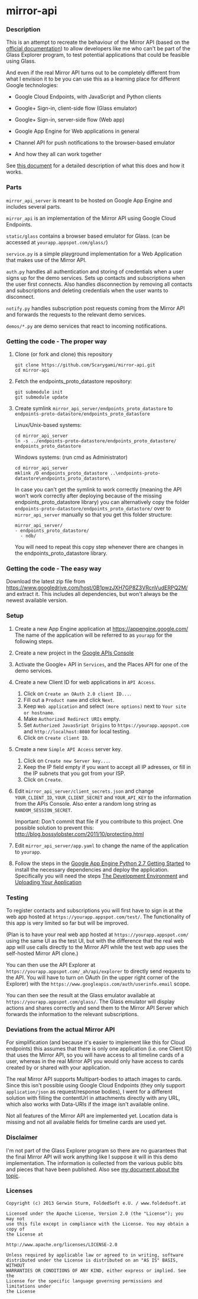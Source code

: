 # mirror-api

### Description

This is an attempt to recreate the behaviour of the Mirror API
(based on the [official documentation](https://developers.google.com/glass/))
to allow developers like me who can't be  part of the Glass Explorer program,
to test potential applications that could be feasible using Glass.

And even if the real Mirror API turns out to be completely different from what
I envision it to be you can use this as a learning place for different Google
technologies:

- Google Cloud Endpoints, with JavaScript and Python clients

- Google+ Sign-in, client-side flow (Glass emulator)

- Google+ Sign-in, server-side flow (Web app)

- Google App Engine for Web applications in general

- Channel API for push notifications to the browser-based emulator

- And how they all can work together

See [this document](https://docs.google.com/document/d/1_qP2wxbYvfjbImdsk24ZPZkeERCUD4hIvBgBqvpHl9s/edit?usp=sharing)
for a detailed description of what this does and how it works.


### Parts

`mirror_api_server`
is meant to be hosted on Google App Engine and includes several parts.

`mirror_api`
is an implementation of the Mirror API using Google Cloud Endpoints.

`static/glass`
contains a browser based emulator for Glass.
(can be accessed at `yourapp.appspot.com/glass/`)

`service.py`
is a simple playground implementation for a Web Application that makes use of
the Mirror API.

`auth.py`
handles all authentication and storing of credentials when a user signs up
for the demo services. Sets up contacts and subscriptions when the user
first connects. Also handles disconnection by removing all contacts and
subscriptions and deleting credentials when the user wants to disconnect.

`notify.py`
handles subscription post requests coming from the Mirror API and forwards
the requests to the relevant demo services.

`demos/*.py`
are demo services that react to incoming notifications.

### Getting the code - The proper way

1.  Clone (or fork and clone) this repository

    ```
    git clone https://github.com/Scarygami/mirror-api.git
    cd mirror-api
    ```

2.  Fetch the endpoints_proto_datastore repository:

    ```
    git submodule init
    git submodule update
    ```

3.  Create symlink `mirror_api_server/endpoints_proto_datastore` to
    `endpoints-proto-datastore/endpoints_proto_datastore`

    Linux/Unix-based systems:
    ```
    cd mirror_api_server
    ln -s ../endpoints-proto-datastore/endpoints_proto_datastore/ endpoints_proto_datastore
    ```

    Windows systems: (run cmd as Administrator)
    ```
    cd mirror_api_server
    mklink /D endpoints_proto_datastore ..\endpoints-proto-datastore\endpoints_proto_datastore\
    ```

    In case you can't get the symlink to work correctly (meaning the API won't work correctly
    after deploying because of the missing endpoints_proto_datastore library) you can
    alternatively copy the folder `endpoints-proto-datastore/endpoints_proto_datastore/`
    over to `mirror_api_server` manually so that you get this folder structure:
    ```
    mirror_api_server/
    - endpoints_proto_datastore/
      - ndb/
    ```
    You will need to repeat this copy step whenever there are changes in the
    endpoints_proto_datastore library.

### Getting the code - The easy way

Download the latest zip file from https://www.googledrive.com/host/0B1pwzJXH7GP8Z3VRcnVudERPQ2M/ and extract it.
This includes all dependencies, but won't always be the newest available version.

### Setup

1.  Create a new App Engine application at https://appengine.google.com/
    The name of the application will be referred to as `yourapp` for the following steps.

2.  Create a new project in the [Google APIs Console](https://code.google.com/apis/console/)

3.  Activate the Google+ API in `Services`, and the Places API for one of the demo services.

4.  Create a new Client ID for web applications in `API Access`. 

    1.  Click on `Create an OAuth 2.0 client ID...`. 
    2.  Fill out a `Product name` and click `Next`.
    3.  Keep `Web application` and select `(more options)` next to `Your site or hostname`.
    4.  Make `Authorized Redirect URIs` empty. 
    5.  Set `Authorized JavasSript Origins` to `https://yourapp.appspot.com` and `http://localhost:8080` for local testing.
    6.  Click on `Create client ID`.

  
5. Create a new `Simple API Access` server key. 

    1. Click on `Create new Server key...`. 
    2. Keep the IP field empty if you want to accept all IP adresses, or fill in the IP subnets that you got from your ISP. 
    3. Click on `Create`.

  
6.  Edit `mirror_api_server/client_secrets.json` and change `YOUR_CLIENT_ID`,
    `YOUR_CLIENT_SECRET` and `YOUR_API_KEY` to the information from the
    APIs Console. Also enter a random long string as `RANDOM_SESSION_SECRET`.

    Important: Don't commit that file if you contribute to this project. One possible
    solution to prevent this: http://blog.bossylobster.com/2011/10/protecting.html

7.  Edit `mirror_api_server/app.yaml` to change the name of the application to `yourapp`.

8.  Follow the steps in the [Google App Engine Python 2.7 Getting Started](https://developers.google.com/appengine/docs/python/gettingstartedpython27/)
    to install the necessary dependencies and deploy the application. Specifically you will need the steps
    [The Development Environment](https://developers.google.com/appengine/docs/python/gettingstartedpython27/devenvironment) and
    [Uploading Your Application](https://developers.google.com/appengine/docs/python/gettingstartedpython27/uploading)


### Testing

To register contacts and subscriptions you will first have to sign in at the
web app hosted at `https://yourapp.appspot.com/test/`. The functionality of
this app is very limited so far but will be improved.

(Plan is to have your real web app hosted at `https://yourapp.appspot.com/` using
the same UI as the test UI, but with the difference that the real web app
will use calls directly to the Mirror API while the test web app uses the
self-hosted Mirror API clone.)

You can then use the API Explorer at `https://yourapp.appspot.com/_ah/api/explorer`
to directly send requests to the API.
You will have to turn on OAuth (in the upper right corner of the Explorer) with
the `https://www.googleapis.com/auth/userinfo.email` scope.

You can then see the result at the Glass emulator available at
`https://yourapp.appspot.com/glass/`. The Glass emulator will display actions
and shares correctly and send them to the Mirror API Server which forwards the
information to the relevant subscriptions.


### Deviations from the actual Mirror API

For simplification (and because it's easier to implement like this for Cloud endpoints)
this assumes that there is only one application (i.e. one Client ID) that uses the
Mirror API, so you will have access to all timeline cards of a user, whereas in the
real Mirror API you would only have access to cards created by or shared with your application.

The real Mirror API supports Multipart-bodies to attach images to cards.
Since this isn't possible using Google Cloud Endpoints
(they only support `application/json` as request/response bodies),
I went for a different solution with filling the contentUrl in attachments directly
with any URL, which also works with Data-URIs if the image isn't available online.

Not all features of the Mirror API are implemented yet. Location data is missing and not
all available fields for timeline cards are used yet.

### Disclaimer

I'm not part of the Glass Explorer program so there are no guarantees that
the final Mirror API will work anything like I suppose it will in this demo
implementation. The information is collected from the various public bits and
pieces that have been published. Also see
[my document about the topic](https://docs.google.com/document/d/1XgYDbWNKEDLfm-F44sZy0uSOQKton5ksg5pWdv9XCo0/edit).


### Licenses

```
Copyright (c) 2013 Gerwin Sturm, FoldedSoft e.U. / www.foldedsoft.at

Licensed under the Apache License, Version 2.0 (the "License"); you may not
use this file except in compliance with the License. You may obtain a copy of
the License at

http://www.apache.org/licenses/LICENSE-2.0

Unless required by applicable law or agreed to in writing, software
distributed under the License is distributed on an "AS IS" BASIS, WITHOUT
WARRANTIES OR CONDITIONS OF ANY KIND, either express or implied. See the
License for the specific language governing permissions and limitations under
the License

```
